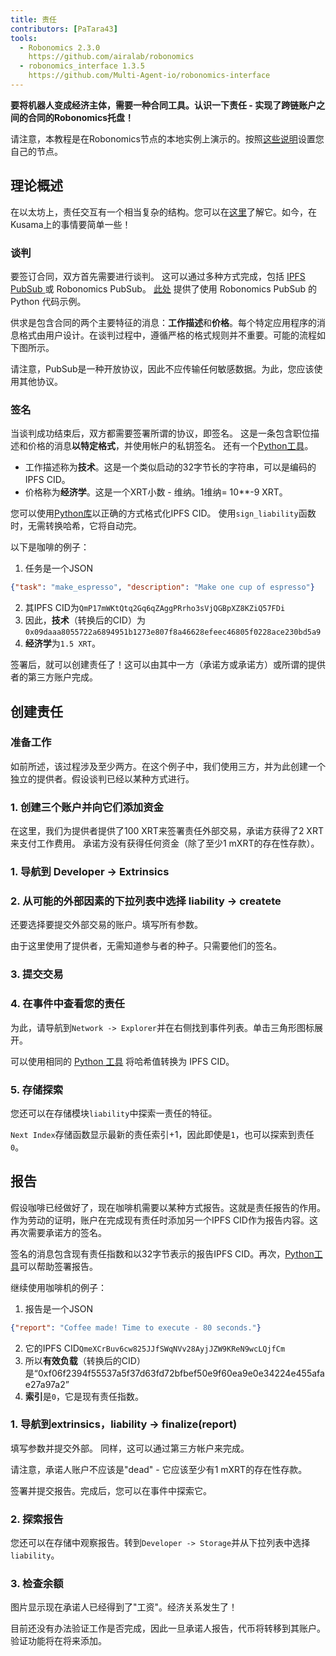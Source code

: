 ```yaml
---
title: 责任
contributors: [PaTara43]
tools:   
  - Robonomics 2.3.0
    https://github.com/airalab/robonomics
  - robonomics_interface 1.3.5
    https://github.com/Multi-Agent-io/robonomics-interface
---
```


**要将机器人变成经济主体，需要一种合同工具。认识一下责任 - 实现了跨链账户之间的合同的Robonomics托盘！**

<robo-wiki-note type="warning" title="Dev Node">

  请注意，本教程是在Robonomics节点的本地实例上演示的。按照[这些说明](/docs/run-dev-node)设置您自己的节点。

</robo-wiki-note>

## 理论概述

在以太坊上，责任交互有一个相当复杂的结构。您可以在[这里](/docs/robonomics-how-it-works)了解它。如今，在Kusama上的事情要简单一些！

### 谈判

要签订合同，双方首先需要进行谈判。 这可以通过多种方式完成，包括 [IPFS PubSub ](https://blog.ipfs.tech/25-pubsub/) 或 Robonomics PubSub。 [此处](https://multi-agent-io.github.io/robonomics-interface/usage.html#pubsub) 提供了使用 Robonomics PubSub 的 Python 代码示例。 

供求是包含合同的两个主要特征的消息：**工作描述**和**价格**。每个特定应用程序的消息格式由用户设计。在谈判过程中，遵循严格的格式规则并不重要。可能的流程如下图所示。

<robo-wiki-picture src="liability/negotiations.jpg" />

<robo-wiki-note type="warning" title="PubSub">

  请注意，PubSub是一种开放协议，因此不应传输任何敏感数据。为此，您应该使用其他协议。

</robo-wiki-note>


### 签名

当谈判成功结束后，双方都需要签署所谓的协议，即签名。 这是一条包含职位描述和价格的消息**以特定格式**，并使用帐户的私钥签名。 
还有一个[Python工具](https://multi-agent-io.github.io/robonomics-interface/modules.html#robonomicsinterface.Liability.sign_liability)。
 - 工作描述称为**技术**。这是一个类似启动的32字节长的字符串，可以是编码的IPFS CID。
 - 价格称为**经济学**。这是一个XRT小数 - 维纳。1维纳= 10**-9 XRT。

<robo-wiki-note type="note" title="32 bytes">

  您可以使用[Python库](https://multi-agent-io.github.io/robonomics-interface/modules.html#robonomicsinterface.utils.ipfs_qm_hash_to_32_bytes)以正确的方式格式化IPFS CID。
  使用`sign_liability`函数时，无需转换哈希，它将自动完。

</robo-wiki-note>

以下是咖啡的例子：

1. 任务是一个JSON
```json
{"task": "make_espresso", "description": "Make one cup of espresso"}
```
2. 其IPFS CID为`QmP17mWKtQtq2Gq6qZAggPRrho3sVjQGBpXZ8KZiQ57FDi`
3. 因此，**技术**（转换后的CID）为`0x09daaa8055722a6894951b1273e807f8a46628efeec46805f0228ace230bd5a9` 
4. **经济学**为`1.5 XRT`。

签署后，就可以创建责任了！这可以由其中一方（承诺方或承诺方）或所谓的提供者的第三方账户完成。

## 创建责任

### 准备工作

如前所述，该过程涉及至少两方。在这个例子中，我们使用三方，并为此创建一个独立的提供者。假设谈判已经以某种方式进行。

### 1. 创建三个账户并向它们添加资金

<robo-wiki-picture src="liability/balances.jpg" />

在这里，我们为提供者提供了100 XRT来签署责任外部交易，承诺方获得了2 XRT来支付工作费用。
承诺方没有获得任何资金（除了至少1 mXRT的存在性存款）。

### 1. 导航到 Developer -> Extrinsics

<robo-wiki-picture src="liability/extrinsics.jpg" />

### 2. 从可能的外部因素的下拉列表中选择 liability -> createte

还要选择要提交外部交易的账户。填写所有参数。

<robo-wiki-picture src="liability/create.jpg" />

<robo-wiki-note type="note" title="Signatures">

  由于这里使用了提供者，无需知道参与者的种子。只需要他们的签名。

</robo-wiki-note>

### 3. 提交交易

<robo-wiki-picture src="liability/submit.jpg" />

### 4. 在事件中查看您的责任

为此，请导航到`Network -> Explorer`并在右侧找到事件列表。单击三角形图标展开。

<robo-wiki-picture src="liability/new-liability.jpg" />

<robo-wiki-note type="note" title="Hash">

  可以使用相同的 [Python 工具](https://multi-agent-io.github.io/robonomics-interface/modules.html#robonomicsinterface.utils.ipfs_32_bytes_to_qm_hash) 将哈希值转换为 IPFS CID。

</robo-wiki-note>

### 5. 存储探索

您还可以在存储模块`liability`中探索一责任的特征。

<robo-wiki-picture src="liability/storage-liability.jpg" />

<robo-wiki-note type="note" title="Next Index">

  `Next Index`存储函数显示最新的责任索引+1，因此即使是`1`，也可以探索到责任`0`。

</robo-wiki-note>

## 报告

假设咖啡已经做好了，现在咖啡机需要以某种方式报告。这就是责任报告的作用。作为劳动的证明，账户在完成现有责任时添加另一个IPFS CID作为报告内容。这再次需要承诺方的签名。

<robo-wiki-note type="note" title="Report signature">

  签名的消息包含现有责任指数和以32字节表示的报告IPFS CID。再次，[Python工具](https://multi-agent-io.github.io/robonomics-interface/modules.html#robonomicsinterface.Liability.sign_report)可以帮助签署报告。

</robo-wiki-note>

继续使用咖啡机的例子：

1. 报告是一个JSON
```json
{"report": "Coffee made! Time to execute - 80 seconds."}
```
2. 它的IPFS CID`QmeXCrBuv6cw825JJfSWqNVv28AyjJZW9KReN9wcLQjfCm`
3. 所以**有效负载**（转换后的CID）是“0xf06f2394f55537a5f37d63fd72bfbef50e9f60ea9e0e34224e455afae27a97a2”
4. **索引**是`0`，它是现有责任指数。

### 1. 导航到extrinsics，liability -> finalize(report)

填写参数并提交外部。 同样，这可以通过第三方帐户来完成。

<robo-wiki-picture src="liability/report.jpg" />

<robo-wiki-note type="warning" title="Existential deposit">

  请注意，承诺人账户不应该是"dead" - 它应该至少有1 mXRT的存在性存款。

</robo-wiki-note>

签署并提交报告。完成后，您可以在事件中探索它。

<robo-wiki-picture src="liability/new-report.jpg" />

### 2. 探索报告

您还可以在存储中观察报告。转到`Developer -> Storage`并从下拉列表中选择`liability`。

<robo-wiki-picture src="liability/storage-report.jpg" />

### 3. 检查余额

图片显示现在承诺人已经得到了"工资"。经济关系发生了！

<robo-wiki-picture src="liability/balances-2.jpg" />


<robo-wiki-note type="note" title="Verifying">

  目前还没有办法验证工作是否完成，因此一旦承诺人报告，代币将转移到其账户。 
  验证功能将在将来添加。

</robo-wiki-note>